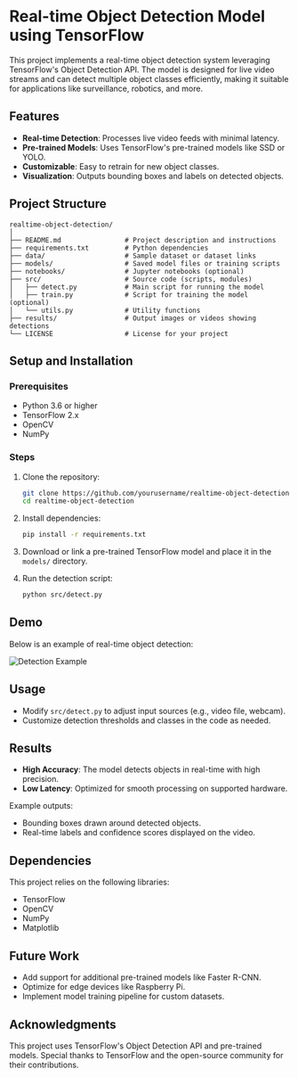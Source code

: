 # Real-time Object Detection Model using TensorFlow

This project implements a real-time object detection system leveraging TensorFlow's Object Detection API. The model is designed for live video streams and can detect multiple object classes efficiently, making it suitable for applications like surveillance, robotics, and more.

## Features
- **Real-time Detection**: Processes live video feeds with minimal latency.
- **Pre-trained Models**: Uses TensorFlow's pre-trained models like SSD or YOLO.
- **Customizable**: Easy to retrain for new object classes.
- **Visualization**: Outputs bounding boxes and labels on detected objects.

## Project Structure
```
realtime-object-detection/
│
├── README.md                # Project description and instructions
├── requirements.txt         # Python dependencies
├── data/                    # Sample dataset or dataset links
├── models/                  # Saved model files or training scripts
├── notebooks/               # Jupyter notebooks (optional)
├── src/                     # Source code (scripts, modules)
│   ├── detect.py            # Main script for running the model
│   ├── train.py             # Script for training the model (optional)
│   └── utils.py             # Utility functions
├── results/                 # Output images or videos showing detections
└── LICENSE                  # License for your project
```

## Setup and Installation
### Prerequisites
- Python 3.6 or higher
- TensorFlow 2.x
- OpenCV
- NumPy

### Steps
1. Clone the repository:
   ```bash
   git clone https://github.com/yourusername/realtime-object-detection.git
   cd realtime-object-detection
   ```

2. Install dependencies:
   ```bash
   pip install -r requirements.txt
   ```

3. Download or link a pre-trained TensorFlow model and place it in the `models/` directory.

4. Run the detection script:
   ```bash
   python src/detect.py
   ```

## Demo
Below is an example of real-time object detection:

![Detection Example](results/detection_sample.gif)

## Usage
- Modify `src/detect.py` to adjust input sources (e.g., video file, webcam).
- Customize detection thresholds and classes in the code as needed.

## Results
- **High Accuracy**: The model detects objects in real-time with high precision.
- **Low Latency**: Optimized for smooth processing on supported hardware.

Example outputs:
- Bounding boxes drawn around detected objects.
- Real-time labels and confidence scores displayed on the video.

## Dependencies
This project relies on the following libraries:
- TensorFlow
- OpenCV
- NumPy
- Matplotlib

## Future Work
- Add support for additional pre-trained models like Faster R-CNN.
- Optimize for edge devices like Raspberry Pi.
- Implement model training pipeline for custom datasets.

## Acknowledgments
This project uses TensorFlow's Object Detection API and pre-trained models. Special thanks to TensorFlow and the open-source community for their contributions.

